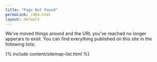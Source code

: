 ```yaml
---
title: "Page Not Found"
permalink: /404.html
layout: default
---
```


We've moved things around and the URL you've reached no longer apperars to exist.
You can find everything published on this site in the following lists:

{% include content/sitemap-list.html %}
